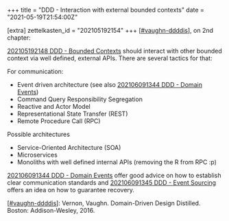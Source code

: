 +++
title = "DDD - Interaction with external bounded contexts"
date = "2021-05-19T21:54:00Z"

[extra]
zettelkasten_id = "202105192154"
+++
[[#vaughn-ddddis](/zettelkasten/tags/vaughn-ddddis)], on 2nd chapter:

[202105192148 DDD - Bounded Contexts](/zettelkasten/202105192148-ddd---bounded-contexts) should interact with other bounded context via well defined, external APIs. There are several tactics for that:

For communication:
- Event driven architecture (see also [202106091344 DDD - Domain Events](/zettelkasten/202106091344-ddd---domain-events))
- Command Query Responsibility Segregation 
- Reactive and Actor Model 
- Representational State Transfer (REST)
- Remote Procedure Call (RPC)

Possible architectures
- Service-Oriented Architecture (SOA)
- Microservices
- Monoliths with well defined internal APIs (removing the R from RPC :p)

[202106091344 DDD - Domain Events](/zettelkasten/202106091344-ddd---domain-events) offer good advice on how to establish clear communication standards and [202106091345 DDD - Event Sourcing](/zettelkasten/202106091345-ddd---event-sourcing) offers an idea on how to guarantee recovery.

[[#vaughn-ddddis](/zettelkasten/tags/vaughn-ddddis)]: Vernon, Vaughn. Domain-Driven Design Distilled. Boston: Addison-Wesley, 2016.
